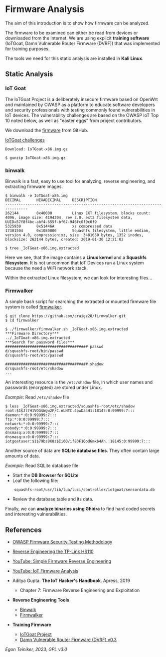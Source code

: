 # Firmware Analysis

The aim of this introduction is to show how firmware can be analyzed.

The firmware to be examined can either be read from devices or downloaded 
from the Internet.
We are using explicit **training software** (IoTGoat, Damn Vulnerable Router Firmware (DVRF)) 
that was implemented for training purposes.

The tools we need for this static analysis are installed in **Kali Linux**.

## Static Analysis 

### IoT Goat 

The IoTGoat Project is a deliberately insecure firmware based on OpenWrt and maintained by OWASP as a platform 
to educate software developers and security professionals with testing commonly found vulnerabilities in IoT devices. 
The vulnerability challenges are based on the OWASP IoT Top 10 noted below, as well as "easter eggs" from project contributors.

We download the [firmware](https://github.com/OWASP/IoTGoat/releases) from GitHub.

[IoTGoat challenges](https://github.com/OWASP/IoTGoat/wiki/IoTGoat-challenges)
```
Download: IoTGoat-x86.img.gz

$ gunzip IoTGoat-x86.img.gz
```

### binwalk

Binwalk is a fast, easy to use tool for analyzing, reverse engineering, 
and extracting firmware images.

```
$ binwalk -e IoTGoat-x86.img 
DECIMAL       HEXADECIMAL     DESCRIPTION
--------------------------------------------------------------------------------
262144        0x40000         Linux EXT filesystem, blocks count: 4096, image size: 4194304, rev 2.0, ext2 filesystem data, UUID=57f8f4bc-abf4-655f-bf67-946fc0f9c0f9
5325930       0x51446A        xz compressed data
17301504      0x1080000       Squashfs filesystem, little endian, version 4.0, compression:xz, size: 3481630 bytes, 1352 inodes, blocksize: 262144 bytes, created: 2019-01-30 12:21:02

$ tree _IoTGoat-x86.img.extracted
```
Here we see, that the image contains a **Linux kernel** and a **Squashfs filesystem**.
It is not uncommon that IoT Devices run a Linux system because the need a WiFi network stack.

Within the extracted Linux filesystem, we can look for interesting files...


### Firmwalker

A simple bash script for searching the extracted or mounted firmware file system is called 
[firmwalker](https://github.com/craigz28/firmwalker).
```
$ git clone https://github.com/craigz28/firmwalker.git
$ cd firmwalker

$ ./firmwalker/firmwalker.sh _IoTGoat-x86.img.extracted
***Firmware Directory***
../_IoTGoat-x86.img.extracted
***Search for password files***
##################################### passwd
d/squashfs-root/bin/passwd
d/squashfs-root/etc/passwd

##################################### shadow
d/squashfs-root/etc/shadow
...
```

An interesting resource is the `/etc/shadow` file, in which user names 
and passwords (encrypted) are stored under Linux.

_Example_: Read `/etc/shadow` file
```
$ less _IoTGoat-x86.img.extracted/squashfs-root/etc/shadow
root:$1$Jl7H1VOG$Wgw2F/C.nLNTC.4pwDa4H1:18145:0:99999:7:::
daemon:*:0:0:99999:7:::
ftp:*:0:0:99999:7:::
network:*:0:0:99999:7:::
nobody:*:0:0:99999:7:::
dnsmasq:x:0:0:99999:7:::
dnsmasq:x:0:0:99999:7:::
iotgoatuser:$1$79bz0K8z$Ii6Q/if83F1QodGmkb4Ah.:18145:0:99999:7:::
```


Another source of data are **SQLite database files**. 
They often contain large amounts of data.

_Example_: Read SQLite database file
* Start the **DB Browser for SQLite**
* Loaf the following file: 
```
    squashfs-root/usr/lib/lua/luci/controller/iotgoat/sensordata.db
```
* Review the database table and its data.


Finally, we can **analyze binaries using Ghidra** to find hard coded secrets and 
interesting vulnerabilities.


## References
* [OWASP Firmware Security Testing Methodology](https://scriptingxss.gitbook.io/firmware-security-testing-methodology/)

* [Reverse Engineering the TP-Link HS110](https://www.softscheck.com/en/reverse-engineering-tp-link-hs110/)
* [YouTube: Simple Firmware Reverse Engineering](https://youtu.be/oqk3cU7ekag)
* [YouTube: IoT Firmware Analysis](https://youtu.be/bwZlwIOMkJE)

* Aditya Gupta. **The IoT Hacker's Handbook**. Apress, 2019
	* Chapter 7: Firmware Reverse Engineering and Exploitation  

* **Reverse Engineering Tools**
    * [Binwalk](https://github.com/ReFirmLabs/binwalk)
    * [Firmwalker](https://github.com/craigz28/firmwalker)

* **Training Firmware**
    * [IoTGoat Project](https://github.com/OWASP/IoTGoat)
    * [Damn Vulnerable Router Firmware (DVRF) v0.3](https://github.com/praetorian-inc/DVRF/tree/master/Firmware)



*Egon Teiniker, 2023, GPL v3.0*
